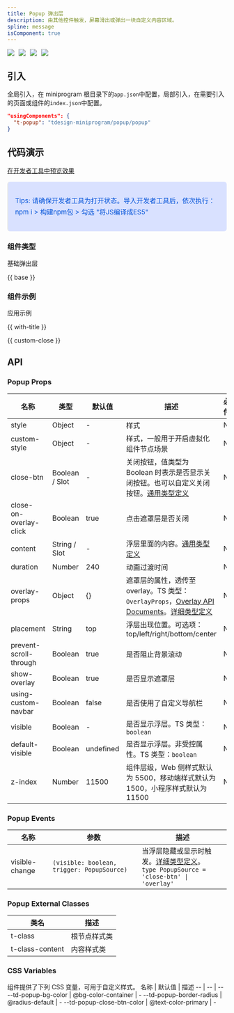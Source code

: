 ```yaml
---
title: Popup 弹出层
description: 由其他控件触发，屏幕滑出或弹出一块自定义内容区域。
spline: message
isComponent: true
---
```


<span class="coverages-badge" style="margin-right: 10px"><img src="https://img.shields.io/badge/coverages%3A%20lines-100%25-blue" /></span><span class="coverages-badge" style="margin-right: 10px"><img src="https://img.shields.io/badge/coverages%3A%20functions-100%25-blue" /></span><span class="coverages-badge" style="margin-right: 10px"><img src="https://img.shields.io/badge/coverages%3A%20statements-100%25-blue" /></span><span class="coverages-badge" style="margin-right: 10px"><img src="https://img.shields.io/badge/coverages%3A%20branches-100%25-blue" /></span>

## 引入

全局引入，在 miniprogram 根目录下的`app.json`中配置，局部引入，在需要引入的页面或组件的`index.json`中配置。

```json
"usingComponents": {
  "t-popup": "tdesign-miniprogram/popup/popup"
}
```

## 代码演示

<a href="https://developers.weixin.qq.com/s/AB8Cvim37eS6" title="在开发者工具中预览效果" target="_blank" rel="noopener noreferrer"> 在开发者工具中预览效果 </a>

<blockquote style="background-color: #d9e1ff; font-size: 15px; line-height: 26px;margin: 16px 0 0;padding: 16px; border-radius: 6px; color: #0052d9" >
<p>Tips: 请确保开发者工具为打开状态。导入开发者工具后，依次执行：npm i > 构建npm包 > 勾选 "将JS编译成ES5"</p>
</blockquote>

### 组件类型

基础弹出层

{{ base }}

### 组件示例

应用示例

{{ with-title }}

{{ custom-close }}

## API

### Popup Props

名称 | 类型 | 默认值 | 描述 | 必传
-- | -- | -- | -- | --
style | Object | - | 样式 | N
custom-style | Object | - | 样式，一般用于开启虚拟化组件节点场景 | N
close-btn | Boolean / Slot | - | 关闭按钮，值类型为 Boolean 时表示是否显示关闭按钮。也可以自定义关闭按钮。[通用类型定义](https://github.com/Tencent/tdesign-miniprogram/blob/develop/src/common/common.ts) | N
close-on-overlay-click | Boolean | true | 点击遮罩层是否关闭 | N
content | String / Slot | - | 浮层里面的内容。[通用类型定义](https://github.com/Tencent/tdesign-miniprogram/blob/develop/src/common/common.ts) | N
duration | Number | 240 | 动画过渡时间 | N
overlay-props | Object | {} | 遮罩层的属性，透传至 overlay。TS 类型：`OverlayProps`，[Overlay API Documents](./overlay?tab=api)。[详细类型定义](https://github.com/Tencent/tdesign-miniprogram/tree/develop/src/popup/type.ts) | N
placement | String | top | 浮层出现位置。可选项：top/left/right/bottom/center | N
prevent-scroll-through | Boolean | true | 是否阻止背景滚动 | N
show-overlay | Boolean | true | 是否显示遮罩层 | N
using-custom-navbar | Boolean | false | 是否使用了自定义导航栏 | N
visible | Boolean | - | 是否显示浮层。TS 类型：`boolean` | N
default-visible | Boolean | undefined | 是否显示浮层。非受控属性。TS 类型：`boolean` | N
z-index | Number | 11500 | 组件层级，Web 侧样式默认为 5500，移动端样式默认为 1500，小程序样式默认为11500 | N

### Popup Events

名称 | 参数 | 描述
-- | -- | --
visible-change | `(visible: boolean, trigger: PopupSource) ` | 当浮层隐藏或显示时触发。[详细类型定义](https://github.com/Tencent/tdesign-miniprogram/tree/develop/src/popup/type.ts)。<br/>`type PopupSource = 'close-btn' \| 'overlay'`<br/>
### Popup External Classes

类名 | 描述
-- | --
t-class | 根节点样式类
t-class-content | 内容样式类

### CSS Variables

组件提供了下列 CSS 变量，可用于自定义样式。
名称 | 默认值 | 描述 
-- | -- | --
--td-popup-bg-color | @bg-color-container | - 
--td-popup-border-radius | @radius-default | - 
--td-popup-close-btn-color | @text-color-primary | -